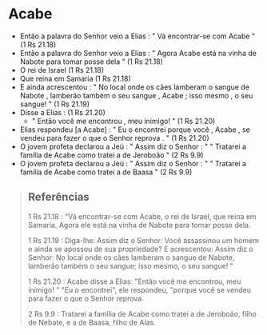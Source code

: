 # Acabe
- Então a palavra do Senhor veio a Elias : " Vá encontrar-se com Acabe " (1 Rs 21.18)
- Então a palavra do Senhor veio a Elias : " Agora Acabe está na vinha de Nabote para tomar posse dela " (1 Rs 21.18)
- O rei de Israel (1 Rs 21.18)
- Que reina em Samaria (1 Rs 21.18)
- E ainda acrescentou : " No local onde os cães lamberam o sangue de Nabote , lamberão também o seu sangue , Acabe ; isso mesmo , o seu sangue! " (1 Rs 21.19)
- Disse a Elias : (1 Rs 21.20)
  - " Então você me encontrou , meu inimigo! " (1 Rs 21.20)
- Elias respondeu \[a Acabe] : " Eu o encontrei porque você , Acabe , se vendeu para fazer o que o Senhor reprova . " (1 Rs 21.20)
- O jovem profeta declarou a Jeú : " Assim diz o Senhor : " " Tratarei a família de Acabe como tratei a de Jeroboão " (2 Rs 9.9)
- O jovem profeta declarou a Jeú : " Assim diz o Senhor : " " Tratarei a família de Acabe como tratei a de Baasa " (2 Rs 9.9)

> ## Referências
> 1 Rs 21.18 : "Vá encontrar-se com Acabe, o rei de Israel, que reina em Samaria. Agora ele está na vinha de Nabote para tomar posse dela.
>
> 1 Rs 21.19 : Diga-lhe: Assim diz o Senhor: Você assassinou um homem e ainda se apossou de sua propriedade? E acrescentou: Assim diz o Senhor: No local onde os cães lamberam o sangue de Nabote, lamberão também o seu sangue; isso mesmo, o seu sangue! "
>
> 1 Rs 21.20 : Acabe disse a Elias: "Então você me encontrou, meu inimigo! " "Eu o encontrei", ele respondeu, "porque você se vendeu para fazer o que o Senhor reprova.
>
> 2 Rs 9.9 : Tratarei a família de Acabe como tratei a de Jeroboão, filho de Nebate, e a de Baasa, filho de Aías.